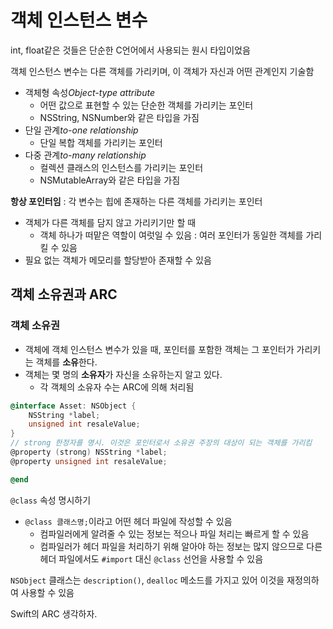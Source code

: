 # 객체 인스턴스 변수

int, float같은 것들은 단순한 C언어에서 사용되는 원시 타입이었음

객체 인스턴스 변수는 다른 객체를 가리키며, 이 객체가 자신과 어떤 관계인지 기술함

- 객체형 속성*Object-type attribute*
  - 어떤 값으로 표현할 수 있는 단순한 객체를 가리키는 포인터
  - NSString, NSNumber와 같은 타입을 가짐
- 단일 관계*to-one relationship*
  - 단일 복합 객체를 가리키는 포인터
- 다중 관계*to-many relationship*
  - 컬렉션 클래스의 인스턴스를 가리키는 포인터
  - NSMutableArray와 같은 타입을 가짐

**항상 포인터임** : 각 변수는 힙에 존재하는 다른 객체를 가리키는 포인터

- 객체가 다른 객체를 담지 않고 가리키기만 할 때
  - 객체 하나가 떠맡은 역할이 여럿일 수 있음 : 여러 포인터가 동일한 객체를 가리킬 수 있음
- 필요 없는 객체가 메모리를 할당받아 존재할 수 있음

## 객체 소유권과 ARC

### 객체 소유권

- 객체에 객체 인스턴스 변수가 있을 때, 포인터를 포함한 객체는 그 포인터가 가리키는 객체를 **소유**한다.
- 객체는 몇 명의 **소유자**가 자신을 소유하는지 알고 있다.
  - 각 객체의 소유자 수는 ARC에 의해 처리됨

```objective-c
@interface Asset: NSObject {
    NSString *label;
    unsigned int resaleValue;
}
// strong 한정자를 명시. 이것은 포인터로서 소유권 주장의 대상이 되는 객체를 가리킴
@property (strong) NSString *label;
@property unsigned int resaleValue;

@end
```

`@class` 속성 명시하기

- `@class 클래스명;`이라고 어떤 헤더 파일에 작성할 수 있음
  - 컴파일러에게 알려줄 수 있는 정보는 적으나 파일 처리는 빠르게 할 수 있음
  - 컴파일러가 헤더 파일을 처리하기 위해 알아야 하는 정보는 많지 않으므로 다른 헤더 파일에서도 `#import` 대신 `@class` 선언을 사용할 수 있음

`NSObject` 클래스는 `description()`, `dealloc` 메소드를 가지고 있어 이것을 재정의하여 사용할 수 있음

Swift의 ARC 생각하자.